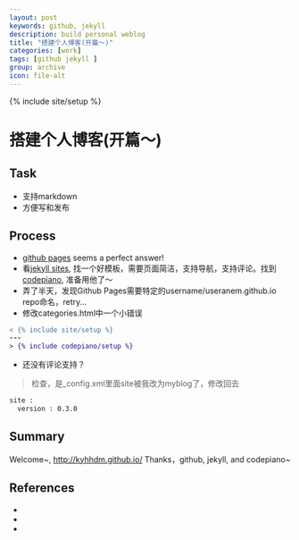 ```yaml
---
layout: post
keywords: github, jekyll
description: build personal weblog 
title: "搭建个人博客(开篇～)"
categories: [work]
tags: [github jekyll ]
group: archive
icon: file-alt
---
```

{% include site/setup %}


搭建个人博客(开篇～)
=========================

## Task
* 支持markdown
* 方便写和发布

## Process
* [github pages][1] seems a perfect answer!
* 看[jekyll sites][3], 找一个好模板，需要页面简洁，支持导航，支持评论。找到[codepiano][2], 准备用他了～
* 弄了半天，发现Github Pages需要特定的username/useranem.github.io repo命名，retry...
* 修改categories.html中一个小错误

```diff
< {% include site/setup %}
---
> {% include codepiano/setup %}
```

* 还没有评论支持？
>检查，是\_config.xml里面site被我改为myblog了，修改回去

```xml
site :
  version : 0.3.0
```


## Summary
Welcome~, http://kyhhdm.github.io/
Thanks，github, jekyll, and codepiano~


[1]: http://www.ruanyifeng.com/blog/2012/08/blogging_with_jekyll.html "搭建一个免费的，无限流量的Blog----github Pages和Jekyll入门"
[2]: http://codepiano.github.io/ "个人博客,powered by jekyll && bootstrap"
[3]: https://github.com/jekyll/jekyll/wiki/Sites "jekyll sites"

## References
* [1]: http://www.ruanyifeng.com/blog/2012/08/blogging_with_jekyll.html "搭建一个免费的，无限流量的Blog----github Pages和Jekyll入门"
* [2]: http://codepiano.github.io/ "个人博客,powered by jekyll && bootstrap"
* [3]: https://github.com/jekyll/jekyll/wiki/Sites "jekyll sites"

